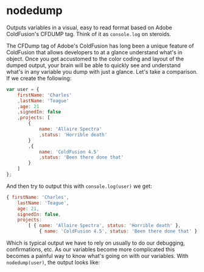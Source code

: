 # nodedump

Outputs variables in a visual, easy to read format based on Adobe ColdFusion's CFDUMP tag. Think of it as `console.log` on steroids.

The CFDump tag of Adobe's ColdFusion has long been a unique feature of ColdFusion that allows developers to at a glance understand what's in object. Once you get accustomed to the color coding and layout of the dumped output, your brain will be able to quickly see and understand what's in any variable you dump with just a glance. Let's take a comparison. If we create the following:
```javascript
var user = {
	firstName: 'Charles'
	,lastName: 'Teague'
	,age: 21
	,signedIn: false
	,projects: [
		{
			name: 'Allaire Spectra'
			,status: 'Horrible death'
		}
		,{
			name: 'ColdFusion 4.5'
			,status: 'Been there done that'
		}
	]
};
```
And then try to output this with `console.log(user)` we get:
```javascript
{ firstName: 'Charles',
	lastName: 'Teague',
	age: 21,
	signedIn: false,
	projects:
		[ { name: 'Allaire Spectra', status: 'Horrible death' },
			{ name: 'ColdFusion 4.5', status: 'Been there done that' } ] }
```
Which is typical output we have to rely on usually to do our debugging, confirmations, etc. As our variables become more complicated this becomes a painful way to know what's going on with our variables.  With `nodedump(user)`, the output looks like:
